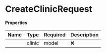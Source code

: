 # CreateClinicRequest



**Properties**

| Name | Type | Required | Description |
| :-------- | :----------| :----------| :----------|
    | clinic | model | ❌ |  |




<!-- This file was generated by liblab | https://liblab.com/ -->